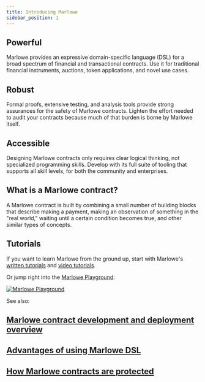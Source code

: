 ```yaml
---
title: Introducing Marlowe
sidebar_position: 1
---
```


## Powerful

Marlowe provides an expressive domain-specific language (DSL) for a broad spectrum of financial and transactional contracts. Use it for traditional financial instruments, auctions, token applications, and novel use cases. 

## Robust

Formal proofs, extensive testing, and analysis tools provide strong assurances for the safety of Marlowe contracts. Lighten the effort needed to audit your contracts because much of that burden is borne by Marlowe itself. 

## Accessible

Designing Marlowe contracts only requires clear logical thinking, not specialized programming skills. Develop with its full suite of tooling that supports all skill levels, for both the community and enterprises. 

## What is a Marlowe contract? 

A Marlowe contract is built by combining a small number of building blocks that describe making a payment, making an observation of something in the "real world," waiting until a certain condition becomes true, and other similar types of concepts. 

## Tutorials

If you want to learn Marlowe from the ground up, start with Marlowe's [written tutorials](tutorials/written-tutorials-index.md) and [video tutorials](tutorials/video-tutorials-index.md). 

Or jump right into the [Marlowe Playground](https://play.marlowe-finance.io): 

[![Marlowe Playground](../static/img/landing-page-example.png)](https://play.marlowe-finance.io)

See also: 

## [Marlowe contract development and deployment overview](development/deployment-overview-developer-audience.md)

## [Advantages of using Marlowe DSL](development/dsl.md)

## [How Marlowe contracts are protected](development/platform.md#how-marlowe-contracts-are-protected)

